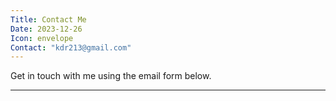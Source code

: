 ```yaml
---
Title: Contact Me
Date: 2023-12-26
Icon: envelope
Contact: "kdr213@gmail.com"
---
```


Get in touch with me using the email form below.

---
